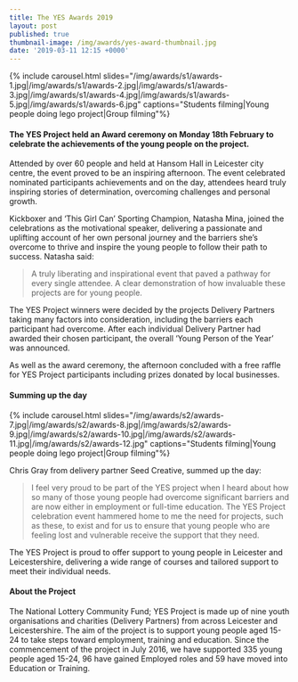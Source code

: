 ```yaml
---
title: The YES Awards 2019
layout: post
published: true
thumbnail-image: /img/awards/yes-award-thumbnail.jpg
date: '2019-03-11 12:15 +0000'
---
```


{% include carousel.html slides="/img/awards/s1/awards-1.jpg|/img/awards/s1/awards-2.jpg|/img/awards/s1/awards-3.jpg|/img/awards/s1/awards-4.jpg|/img/awards/s1/awards-5.jpg|/img/awards/s1/awards-6.jpg" captions="Students filming|Young people doing lego project|Group filming"%}

#### The YES Project held an Award ceremony on Monday 18th February to celebrate the achievements of the young people on the project.
 
Attended by over 60 people and held at Hansom Hall in Leicester city centre, the event proved to be an inspiring afternoon. The event celebrated nominated participants achievements and on the day, attendees heard truly inspiring stories of determination, overcoming challenges and personal growth.

Kickboxer and ‘This Girl Can’ Sporting Champion, Natasha Mina, joined the celebrations as the motivational speaker, delivering a passionate and uplifting account of her own personal journey and the barriers she’s overcome to thrive and inspire the young people to follow their path to success. Natasha said:

<blockquote>
A truly liberating and inspirational event that paved a pathway for every single attendee. A clear demonstration of how invaluable these projects are for young people.
</blockquote>

The YES Project winners were decided by the projects Delivery Partners taking many factors into consideration, including the barriers each participant had overcome. After each individual Delivery Partner had awarded their chosen participant, the overall ‘Young Person of the Year’ was announced. 

As well as the award ceremony, the afternoon concluded with a free raffle for YES Project participants including prizes donated by local businesses.

#### Summing up the day

{% include carousel.html slides="/img/awards/s2/awards-7.jpg|/img/awards/s2/awards-8.jpg|/img/awards/s2/awards-9.jpg|/img/awards/s2/awards-10.jpg|/img/awards/s2/awards-11.jpg|/img/awards/s2/awards-12.jpg" captions="Students filming|Young people doing lego project|Group filming"%}

Chris Gray from delivery partner Seed Creative, summed up the day:
<blockquote>
I feel very proud to be part of the YES project when I heard about how so many of those young people had overcome significant barriers and are now either in employment or full-time education. The YES Project celebration event hammered home to me the need for projects, such as these, to exist and for us to ensure that young people who are feeling lost and vulnerable receive the support that they need.
</blockquote>
 
The YES Project is proud to offer support to young people in Leicester and Leicestershire, delivering a wide range of courses and tailored support to meet their individual needs.
 
#### About the Project

The National Lottery Community Fund; YES Project is made up of nine youth organisations and charities (Delivery Partners) from across Leicester and Leicestershire. The aim of the project is to support young people aged 15-24 to take steps toward employment, training and education. Since the commencement of the project in July 2016, we have supported 335 young people aged 15-24, 96 have gained Employed roles and 59 have moved into Education or Training.
 
 